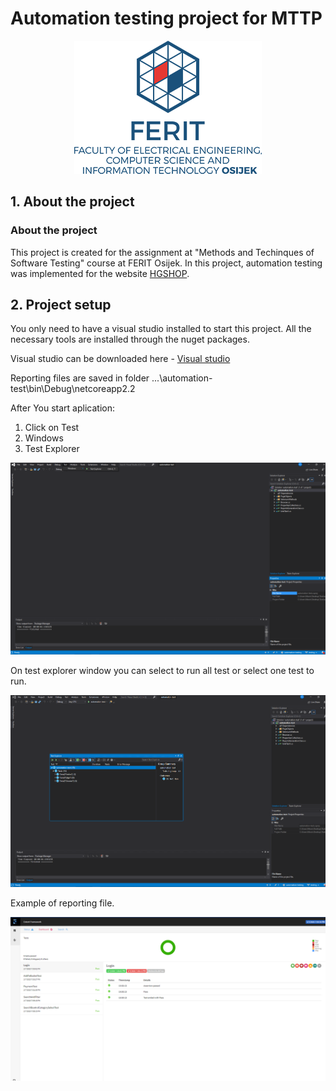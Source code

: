 # Automation testing project for MTTP
<p align="center">
    <img src="ferit.png">
</p>


## 1. About the project

### About the project


This project is created for the assignment at "Methods and Techinques of Software Testing" course at FERIT Osijek. 
In this project, automation testing was implemented for the website [HGSHOP](https://www.hgshop.hr/).


## 2. Project setup

You only need to have a visual studio installed to start this project. 
All the necessary tools are installed through the nuget packages.

Visual studio can be downloaded here - [Visual studio](https://visualstudio.microsoft.com/downloads/)

Reporting files are saved in folder ...\automation-test\bin\Debug\netcoreapp2.2

After You start aplication: 
1) Click on Test
2) Windows
3) Test Explorer

<p align="center">
    <img width="600" src="step1.png">
</p>

On test explorer window you can select to run all test or select one test to run.

<p align="center">
    <img width="600" src="step2.png">
</p>

Example of reporting file.

<p align="center">
    <img width="600" src="reporting.png">
</p>
